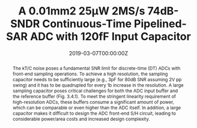 ---
title: "A 0.01mm2 25µW 2MS/s 74dB-SNDR Continuous-Time Pipelined-SAR ADC with 120fF Input Capacitor"
authors:
- ShenLinxiao
- TangXiyuan
- HsuChenKai
- ShiWei
- LiShaolan
- ZhaoWenda
- Abhishek Mukherjee
- Nan Sun
date: "2019-03-07T00:00:00Z"
doi: ""

# Schedule page publish date (NOT publication's date).
publishDate: "2020-10-23T00:00:00Z"

# Publication type.
# Legend: 0 = Uncategorized; 1 = Conference paper; 2 = Journal article;
# 3 = Preprint / Working Paper; 4 = Report; 5 = Book; 6 = Book section;
# 7 = Thesis; 8 = Patent
publication_types: ["1"]

# Publication name and optional abbreviated publication name.
publication: In *2019 IEEE International Solid-State Circuits Conference*
publication_short: In *ISSCC*

abstract: The kT/C noise poses a fundamental SNR limit for discrete-time (DT) ADCs with front-end sampling operations. To achieve a high resolution, the sampling capacitor needs to be sufficiently large (e.g., 3pF for 80dB SNR assuming 2V pp swing) and it has to be quadrupled for every 1b increase in the resolution. A large sampling capacitor poses critical challenges for both the ADC input buffer and the reference buffer (Fig. 3.4.1). To meet the stringent linearity requirement of high-resolution ADCs, these buffers consume a significant amount of power, which can be comparable or even higher than the ADC itself. In addition, a large capacitor makes it difficult to design the ADC front-end S/H circuit, leading to considerable power/area costs and increased design complexity.

# Summary. An optional shortened abstract.
summary: Lorem ipsum dolor sit amet, consectetur adipiscing elit. Duis posuere tellus ac convallis placerat. Proin tincidunt magna sed ex sollicitudin condimentum.

tags:
- ADC
- Pipelined
featured: true

links:
- name: Custom Link
  url: http://example.org
url_pdf: https://ieeexplore.ieee.org/document/8662406
url_code: ''
url_dataset: ''
url_poster: ''
url_project: ''
url_slides: ''
url_source: ''
url_video: ''

# Featured image
# To use, add an image named `featured.jpg/png` to your page's folder. 
image:
  caption: ''
  focal_point: ""
  preview_only: false

# Associated Projects (optional).
#   Associate this publication with one or more of your projects.
#   Simply enter your project's folder or file name without extension.
#   E.g. `internal-project` references `content/project/internal-project/index.md`.
#   Otherwise, set `projects: []`.
projects:
- internal-project

# Slides (optional).
#   Associate this publication with Markdown slides.
#   Simply enter your slide deck's filename without extension.
#   E.g. `slides: "example"` references `content/slides/example/index.md`.
#   Otherwise, set `slides: ""`.
slides: example
---